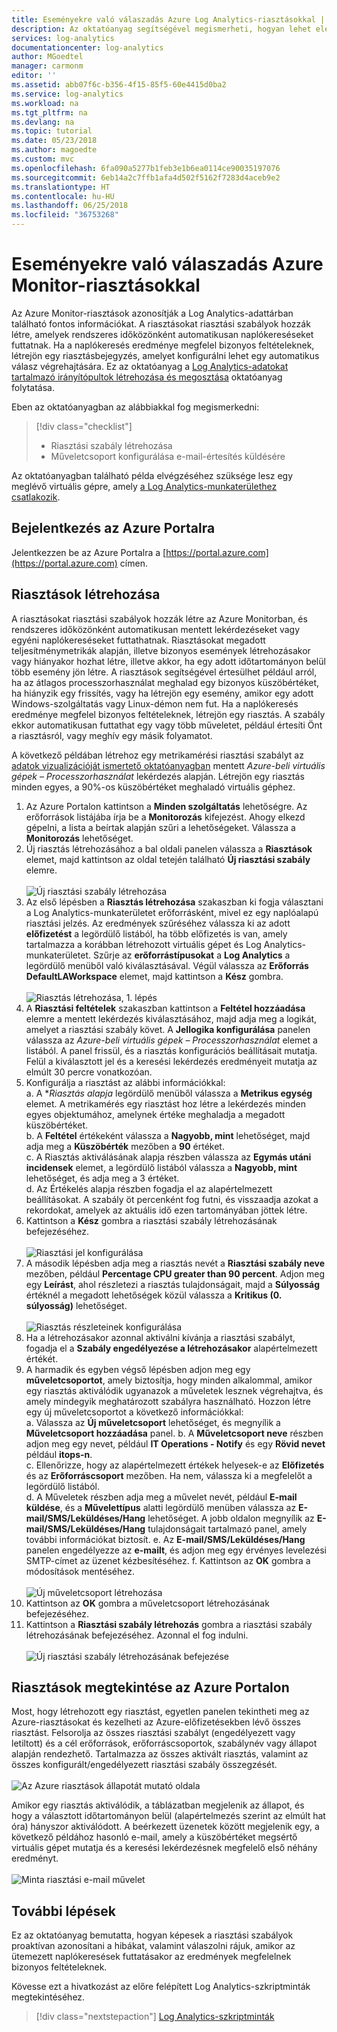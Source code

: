 ```yaml
---
title: Eseményekre való válaszadás Azure Log Analytics-riasztásokkal | Microsoft Docs
description: Az oktatóanyag segítségével megismerheti, hogyan lehet elérni, hogy a Log Analytics-riasztások azonosítsák a munkaterület fontos információit, és proaktívan értesítsék Önt a problémákról, vagy műveleteket indítsanak el ezek megoldására.
services: log-analytics
documentationcenter: log-analytics
author: MGoedtel
manager: carmonm
editor: ''
ms.assetid: abb07f6c-b356-4f15-85f5-60e4415d0ba2
ms.service: log-analytics
ms.workload: na
ms.tgt_pltfrm: na
ms.devlang: na
ms.topic: tutorial
ms.date: 05/23/2018
ms.author: magoedte
ms.custom: mvc
ms.openlocfilehash: 6fa090a5277b1feb3e1b6ea0114ce90035197076
ms.sourcegitcommit: 6eb14a2c7ffb1afa4d502f5162f7283d4aceb9e2
ms.translationtype: HT
ms.contentlocale: hu-HU
ms.lasthandoff: 06/25/2018
ms.locfileid: "36753268"
---
```

# <a name="respond-to-events-with-azure-monitor-alerts"></a>Eseményekre való válaszadás Azure Monitor-riasztásokkal
Az Azure Monitor-riasztások azonosítják a Log Analytics-adattárban található fontos információkat. A riasztásokat riasztási szabályok hozzák létre, amelyek rendszeres időközönként automatikusan naplókereséseket futtatnak. Ha a naplókeresés eredménye megfelel bizonyos feltételeknek, létrejön egy riasztásbejegyzés, amelyet konfigurálni lehet egy automatikus válasz végrehajtására.  Ez az oktatóanyag a [Log Analytics-adatokat tartalmazó irányítópultok létrehozása és megosztása](log-analytics-tutorial-dashboards.md) oktatóanyag folytatása.   

Eben az oktatóanyagban az alábbiakkal fog megismerkedni:

> [!div class="checklist"]
> * Riasztási szabály létrehozása
> * Műveletcsoport konfigurálása e-mail-értesítés küldésére

Az oktatóanyagban található példa elvégzéséhez szüksége lesz egy meglévő virtuális gépre, amely [a Log Analytics-munkaterülethez csatlakozik](log-analytics-quick-collect-azurevm.md).  

## <a name="log-in-to-azure-portal"></a>Bejelentkezés az Azure Portalra
Jelentkezzen be az Azure Portalra a [https://portal.azure.com](https://portal.azure.com) címen. 

## <a name="create-alerts"></a>Riasztások létrehozása
A riasztásokat riasztási szabályok hozzák létre az Azure Monitorban, és rendszeres időközönként automatikusan mentett lekérdezéseket vagy egyéni naplókereséseket futtathatnak.  Riasztásokat megadott teljesítménymetrikák alapján, illetve bizonyos események létrehozásakor vagy hiányakor hozhat létre, illetve akkor, ha egy adott időtartományon belül több esemény jön létre.  A riasztások segítségével értesülhet például arról, ha az átlagos processzorhasználat meghalad egy bizonyos küszöbértéket, ha hiányzik egy frissítés, vagy ha létrejön egy esemény, amikor egy adott Windows-szolgáltatás vagy Linux-démon nem fut.  Ha a naplókeresés eredménye megfelel bizonyos feltételeknek, létrejön egy riasztás. A szabály ekkor automatikusan futtathat egy vagy több műveletet, például értesíti Önt a riasztásról, vagy meghív egy másik folyamatot. 

A következő példában létrehoz egy metrikamérési riasztási szabályt az [adatok vizualizációját ismertető oktatóanyagban](log-analytics-tutorial-dashboards.md) mentett *Azure-beli virtuális gépek – Processzorhasználat* lekérdezés alapján.  Létrejön egy riasztás minden egyes, a 90%-os küszöbértéket meghaladó virtuális géphez.  

1. Az Azure Portalon kattintson a **Minden szolgáltatás** lehetőségre. Az erőforrások listájába írja be a **Monitorozás** kifejezést. Ahogy elkezd gépelni, a lista a beírtak alapján szűri a lehetőségeket. Válassza a **Monitorozás** lehetőséget.
2. Új riasztás létrehozásához a bal oldali panelen válassza a **Riasztások** elemet, majd kattintson az oldal tetején található **Új riasztási szabály** elemre.<br><br> ![Új riasztási szabály létrehozása](./media/log-analytics-tutorial-response/alert-rule-02.png)<br>
3. Az első lépésben a **Riasztás létrehozása** szakaszban ki fogja választani a Log Analytics-munkaterületet erőforrásként, mivel ez egy naplóalapú riasztási jelzés.  Az eredmények szűréséhez válassza ki az adott **előfizetést** a legördülő listából, ha több előfizetés is van, amely tartalmazza a korábban létrehozott virtuális gépet és Log Analytics-munkaterületet.  Szűrje az **erőforrástípusokat** a **Log Analytics** a legördülő menüből való kiválasztásával.  Végül válassza az **Erőforrás** **DefaultLAWorkspace** elemet, majd kattintson a **Kész** gombra.<br><br> ![Riasztás létrehozása, 1. lépés](./media/log-analytics-tutorial-response/alert-rule-03.png)<br>
4. A **Riasztási feltételek** szakaszban kattintson a **Feltétel hozzáadása** elemre a mentett lekérdezés kiválasztásához, majd adja meg a logikát, amelyet a riasztási szabály követ.  A **Jellogika konfigurálása** panelen válassza az *Azure-beli virtuális gépek – Processzorhasználat* elemet a listából.  A panel frissül, és a riasztás konfigurációs beállításait mutatja.  Felül a kiválasztott jel és a keresési lekérdezés eredményeit mutatja az elmúlt 30 percre vonatkozóan.  
5. Konfigurálja a riasztást az alábbi információkkal:  
   a. A **Riasztás alapja* legördülő menüből válassza a **Metrikus egység** elemet.  A metrikamérés egy riasztást hoz létre a lekérdezés minden egyes objektumához, amelynek értéke meghaladja a megadott küszöbértéket.  
   b. A **Feltétel** értékeként válassza a **Nagyobb, mint** lehetőséget, majd adja meg a **Küszöbérték** mezőben a **90** értéket.  
   c. A Riasztás aktiválásának alapja részben válassza az **Egymás utáni incidensek** elemet, a legördülő listából válassza a **Nagyobb, mint** lehetőséget, és adja meg a 3 értéket.  
   d. Az Értékelés alapja részben fogadja el az alapértelmezett beállításokat. A szabály öt percenként fog futni, és visszaadja azokat a rekordokat, amelyek az aktuális idő ezen tartományában jöttek létre.  
6. Kattintson a **Kész** gombra a riasztási szabály létrehozásának befejezéséhez.<br><br> ![Riasztási jel konfigurálása](./media/log-analytics-tutorial-response/alert-signal-logic-02.png)<br> 
7. A második lépésben adja meg a riasztás nevét a **Riasztási szabály neve** mezőben, például **Percentage CPU greater than 90 percent**.  Adjon meg egy **Leírást**, ahol részletezi a riasztás tulajdonságait, majd a **Súlyosság** értéknél a megadott lehetőségek közül válassza a **Kritikus (0. súlyosság)** lehetőséget.<br><br> ![Riasztás részleteinek konfigurálása](./media/log-analytics-tutorial-response/alert-signal-logic-04.png)<br>
8. Ha a létrehozásakor azonnal aktiválni kívánja a riasztási szabályt, fogadja el a **Szabály engedélyezése a létrehozásakor** alapértelmezett értékét.
9. A harmadik és egyben végső lépésben adjon meg egy **műveletcsoportot**, amely biztosítja, hogy minden alkalommal, amikor egy riasztás aktiválódik ugyanazok a műveletek lesznek végrehajtva, és amely mindegyik meghatározott szabályra használható.  Hozzon létre egy új műveletcsoportot a következő információkkal:  
   a. Válassza az **Új műveletcsoport** lehetőséget, és megnyílik a **Műveletcsoport hozzáadása** panel.
   b. A **Műveletcsoport neve** részben adjon meg egy nevet, például **IT Operations - Notify** és egy **Rövid nevet** például **itops-n**.  
   c. Ellenőrizze, hogy az alapértelmezett értékek helyesek-e az **Előfizetés** és az **Erőforráscsoport** mezőben. Ha nem, válassza ki a megfelelőt a legördülő listából.   
   d. A Műveletek részben adja meg a művelet nevét, például **E-mail küldése**, és a **Művelettípus** alatti legördülő menüben válassza az **E-mail/SMS/Leküldéses/Hang** lehetőséget. A jobb oldalon megnyílik az **E-mail/SMS/Leküldéses/Hang** tulajdonságait tartalmazó panel, amely további információkat biztosít.
   e. Az **E-mail/SMS/Leküldéses/Hang** panelen engedélyezze az **e-mailt**, és adjon meg egy érvényes levelezési SMTP-címet az üzenet kézbesítéséhez. f. Kattintson az **OK** gombra a módosítások mentéséhez.<br><br> ![Új műveletcsoport létrehozása](./media/log-analytics-tutorial-response/action-group-properties-01.png)<br>
10. Kattintson az **OK** gombra a műveletcsoport létrehozásának befejezéséhez. 
11. Kattintson a **Riasztási szabály létrehozás** gombra a riasztási szabály létrehozásának befejezéséhez. Azonnal el fog indulni.<br><br> ![Új riasztási szabály létrehozásának befejezése](./media/log-analytics-tutorial-response/alert-rule-01.png)<br> 

## <a name="view-your-alerts-in-azure-portal"></a>Riasztások megtekintése az Azure Portalon
Most, hogy létrehozott egy riasztást, egyetlen panelen tekintheti meg az Azure-riasztásokat és kezelheti az Azure-előfizetésekben lévő összes riasztást. Felsorolja az összes riasztási szabályt (engedélyezett vagy letiltott) és a cél erőforrások, erőforráscsoportok, szabálynév vagy állapot alapján rendezhető. Tartalmazza az összes aktivált riasztás, valamint az összes konfigurált/engedélyezett riasztási szabály összegzését.<br><br> ![Az Azure riasztások állapotát mutató oldala](./media/log-analytics-tutorial-response/azure-alerts-02.png)  

Amikor egy riasztás aktiválódik, a táblázatban megjelenik az állapot, és hogy a választott időtartományon belül (alapértelmezés szerint az elmúlt hat óra) hányszor aktiválódott.  A beérkezett üzenetek között megjelenik egy, a következő példához hasonló e-mail, amely a küszöbértéket megsértő virtuális gépet mutatja és a keresési lekérdezésnek megfelelő első néhány eredményt.<br><br> ![Minta riasztási e-mail művelet](./media/log-analytics-tutorial-response/azure-alert-email-notification-01.png)

## <a name="next-steps"></a>További lépések
Ez az oktatóanyag bemutatta, hogyan képesek a riasztási szabályok proaktívan azonosítani a hibákat, valamint válaszolni rájuk, amikor az ütemezett naplókeresések futtatásakor az eredmények megfelelnek bizonyos feltételeknek.

Kövesse ezt a hivatkozást az előre felépített Log Analytics-szkriptminták megtekintéséhez.  

> [!div class="nextstepaction"]
> [Log Analytics-szkriptminták](powershell-samples.md)

